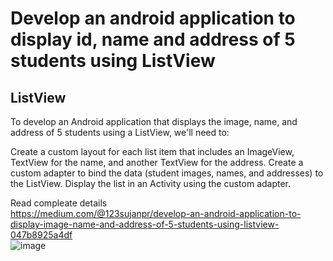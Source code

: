 <h1>Develop an android application to display id, name and address of 5 students using ListView</h1>
<h2>ListView</h2>
To develop an Android application that displays the image, name, and address of 5 students using a ListView, we'll need to:

Create a custom layout for each list item that includes an ImageView, TextView for the name, and another TextView for the address.
Create a custom adapter to bind the data (student images, names, and addresses) to the ListView.
Display the list in an Activity using the custom adapter.

Read compleate details
<br>
https://medium.com/@123sujanpr/develop-an-android-application-to-display-image-name-and-address-of-5-students-using-listview-047b8925a4df
<br>
![image](https://github.com/user-attachments/assets/3a9f11d0-9d2a-4588-87f5-11c53397ac3f)

